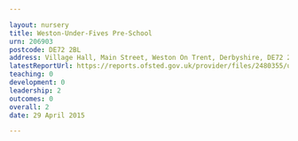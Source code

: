 ```yaml
---

layout: nursery
title: Weston-Under-Fives Pre-School
urn: 206903
postcode: DE72 2BL
address: Village Hall, Main Street, Weston On Trent, Derbyshire, DE72 2BL
latestReportUrl: https://reports.ofsted.gov.uk/provider/files/2480355/urn/206903.pdf
teaching: 0
development: 0
leadership: 2
outcomes: 0
overall: 2
date: 29 April 2015

---
```

